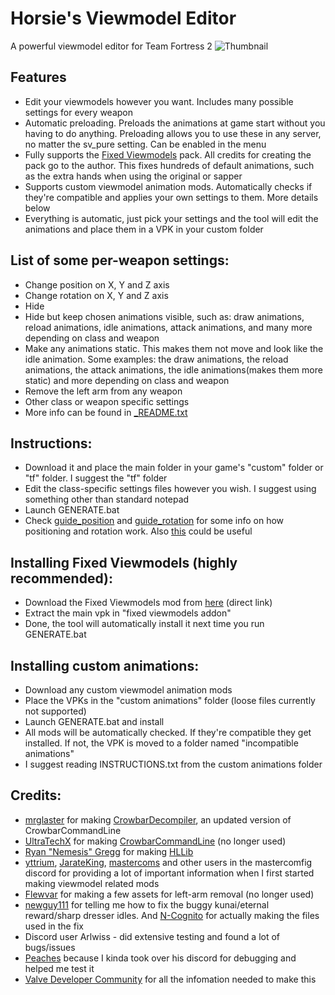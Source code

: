 # Horsie's Viewmodel Editor
A powerful viewmodel editor for Team Fortress 2
![Thumbnail](https://i.imgur.com/JH5boq4.png)
## Features

- Edit your viewmodels however you want. Includes many possible settings for every weapon
- Automatic preloading. Preloads the animations at game start without you having to do anything. Preloading allows you to use these in any server, no matter the sv_pure setting. Can be enabled in the menu
- Fully supports the [Fixed Viewmodels](https://gamebanana.com/mods/206440) pack. All credits for creating the pack go to the author. This fixes hundreds of default animations, such as the extra hands when using the original or sapper
- Supports custom viewmodel animation mods. Automatically checks if they're compatible and applies your own settings to them. More details below
- Everything is automatic, just pick your settings and the tool will edit the animations and place them in a VPK in your custom folder

## List of some per-weapon settings:
- Change position on X, Y and Z axis
- Change rotation on X, Y and Z axis
- Hide
- Hide but keep chosen animations visible, such as: draw animations, reload animations, idle animations, attack animations, and many more depending on class and weapon
- Make any animations static. This makes them not move and look like the idle animation. Some examples: the draw animations, the reload animations, the attack animations, the idle animations(makes them more static) and more depending on class and weapon
- Remove the left arm from any weapon
- Other class or weapon specific settings
- More info can be found in [_README.txt](https://github.com/a-horsey/horsies-viewmodel-editor/blob/main/_README.txt)

## Instructions:
- Download it and place the main folder in your game's "custom" folder or "tf" folder. I suggest the "tf" folder
- Edit the class-specific settings files however you wish. I suggest using something other than standard notepad
- Launch GENERATE.bat
- Check [guide_position](https://raw.githubusercontent.com/a-horsey/horsies-viewmodel-editor/main/guide_position.png) and [guide_rotation](https://raw.githubusercontent.com/a-horsey/horsies-viewmodel-editor/main/guide_rotation.png) for some info on how positioning and rotation work. Also [this](https://developer.valvesoftware.com/wiki/$origin) could be useful

## Installing Fixed Viewmodels (highly recommended):
- Download the Fixed Viewmodels mod from [here](https://gamebanana.com/dl/469246) (direct link)
- Extract the main vpk in "fixed viewmodels addon"
- Done, the tool will automatically install it next time you run GENERATE.bat

## Installing custom animations:
- Download any custom viewmodel animation mods
- Place the VPKs in the "custom animations" folder (loose files currently not supported)
- Launch GENERATE.bat and install
- All mods will be automatically checked. If they're compatible they get installed. If not, the VPK is moved to a folder named "incompatible animations"
- I suggest reading INSTRUCTIONS.txt from the custom animations folder

## Credits:
- [mrglaster](https://github.com/mrglaster) for making [CrowbarDecompiler](https://github.com/mrglaster/Source-models-decompiler-cmd), an updated version of CrowbarCommandLine
- [UltraTechX](https://github.com/UltraTechX/) for making [CrowbarCommandLine](https://github.com/UltraTechX/Crowbar-Command-Line) (no longer used)
- [Ryan "Nemesis" Gregg](https://developer.valvesoftware.com/wiki/User:Nem) for making [HLLib](https://developer.valvesoftware.com/wiki/HLLib)
- [yttrium](https://github.com/Yttrium-tYcLief), [JarateKing](https://github.com/JarateKing), [mastercoms](https://github.com/mastercoms) and other users in the mastercomfig discord for providing a lot of important information when I first started making viewmodel related mods
- [Flewvar](https://gamebanana.com/members/1764119) for making a few assets for left-arm removal (no longer used)
- [newguy111](https://gamebanana.com/members/1609859) for telling me how to fix the buggy kunai/eternal reward/sharp dresser idles. And [N-Cognito](https://gamebanana.com/members/1300652) for actually making the files used in the fix
- Discord user Arlwiss - did extensive testing and found a lot of bugs/issues
- [Peaches](https://github.com/PapaPeach) because I kinda took over his discord for debugging and helped me test it
- [Valve Developer Community](https://developer.valvesoftware.com/wiki/Main_Page) for all the infomation needed to make this
